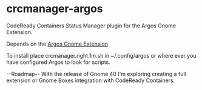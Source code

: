 # crcmanager-argos
CodeReady Containers Status Manager plugin for the Argos Gnome Extension.

Depends on the [Argos Gnome Extension](https://github.com/p-e-w/argos)

To install place crcmanager.right.1m.sh in ~/.config/argos or where ever you have configured Argos to look for scripts.


--Roadmap--
With the release of Gnome 40 I'm exploring creating a full extension or Gnome Boxes integration with CodeReady Containers.
